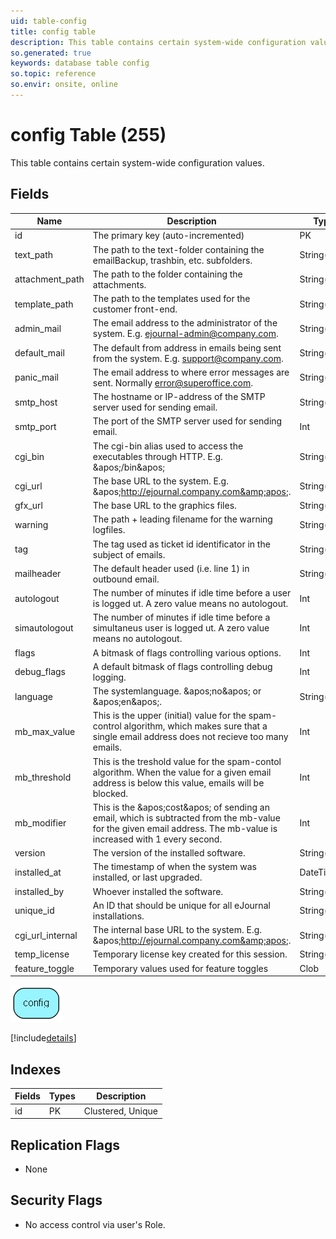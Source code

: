 ```yaml
---
uid: table-config
title: config table
description: This table contains certain system-wide configuration values.
so.generated: true
keywords: database table config
so.topic: reference
so.envir: onsite, online
---
```


# config Table (255)

This table contains certain system-wide configuration values.

## Fields

| Name | Description | Type | Null |
|------|-------------|------|:----:|
|id|The primary key (auto-incremented)|PK| |
|text\_path|The path to the text-folder containing the emailBackup, trashbin, etc. subfolders.|String(255)|&#x25CF;|
|attachment\_path|The path to the folder containing the attachments.|String(255)|&#x25CF;|
|template\_path|The path to the templates used for the customer front-end.|String(255)|&#x25CF;|
|admin\_mail|The email address to the administrator of the system. E.g. ejournal-admin@company.com.|String(255)|&#x25CF;|
|default\_mail|The default from address in emails being sent from the system. E.g. support@company.com.|String(255)|&#x25CF;|
|panic\_mail|The email address to where error messages are sent. Normally error@superoffice.com.|String(255)|&#x25CF;|
|smtp\_host|The hostname or IP-address of the SMTP server used for sending email.|String(255)|&#x25CF;|
|smtp\_port|The port of the SMTP server used for sending email.|Int| |
|cgi\_bin|The cgi-bin alias used to access the executables through HTTP. E.g. &amp;apos;/bin&amp;apos;|String(255)|&#x25CF;|
|cgi\_url|The base URL to the system. E.g. &amp;apos;http://ejournal.company.com&amp;apos;.|String(255)|&#x25CF;|
|gfx\_url|The base URL to the graphics files.|String(255)|&#x25CF;|
|warning|The path + leading filename for the warning logfiles.|String(255)|&#x25CF;|
|tag|The tag used as ticket id identificator in the subject of emails.|String(32)|&#x25CF;|
|mailheader|The default header used (i.e. line 1) in outbound email.|String(255)|&#x25CF;|
|autologout|The number of minutes if idle time before a user is logged ut. A zero value means no autologout.|Int|&#x25CF;|
|simautologout|The number of minutes if idle time before a simultaneus user is logged ut. A zero value means no autologout.|Int|&#x25CF;|
|flags|A bitmask of flags controlling various options.|Int|&#x25CF;|
|debug\_flags|A default bitmask of flags controlling debug logging.|Int|&#x25CF;|
|language|The systemlanguage. &amp;apos;no&amp;apos; or &amp;apos;en&amp;apos;.|String(5)|&#x25CF;|
|mb\_max\_value|This is the upper (initial) value for the spam-control algorithm, which makes sure that a single email address does not recieve too many emails.|Int|&#x25CF;|
|mb\_threshold|This is the treshold value for the spam-contol algorithm. When the value for a given email address is below this value, emails will be blocked.|Int|&#x25CF;|
|mb\_modifier|This is the &amp;apos;cost&amp;apos; of sending an email, which is subtracted from the mb-value for the given email address. The mb-value is increased with 1 every second.|Int|&#x25CF;|
|version|The version of the installed software.|String(32)|&#x25CF;|
|installed\_at|The timestamp of when the system was installed, or last upgraded.|DateTime|&#x25CF;|
|installed\_by|Whoever installed the software.|String(255)|&#x25CF;|
|unique\_id|An ID that should be unique for all eJournal installations.|String(32)|&#x25CF;|
|cgi\_url\_internal|The internal base URL to the system. E.g. &amp;apos;http://ejournal.company.com&amp;apos;.|String(255)|&#x25CF;|
|temp\_license|Temporary license key created for this session.|String(255)|&#x25CF;|
|feature\_toggle|Temporary values used for feature toggles|Clob|&#x25CF;|


![config table relationship diagram](./media/config.png)

[!include[details](./includes/config.md)]

## Indexes

| Fields | Types | Description |
|--------|-------|-------------|
|id |PK |Clustered, Unique |

## Replication Flags

* None

## Security Flags

* No access control via user's Role.

